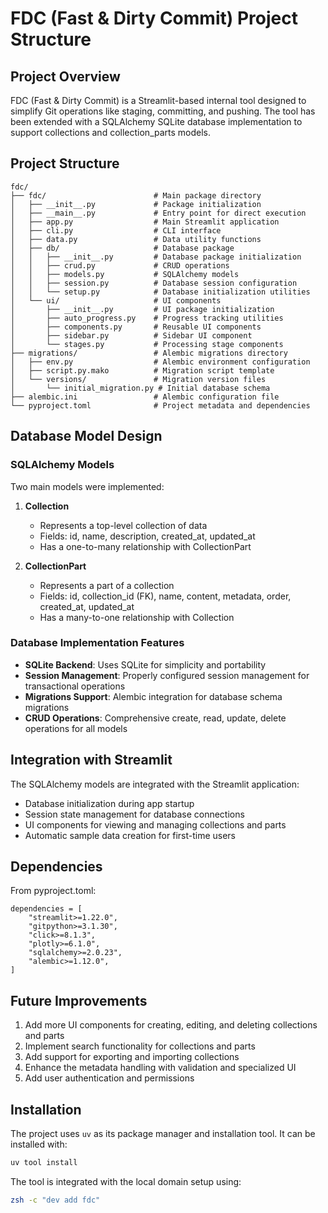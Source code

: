 # FDC (Fast & Dirty Commit) Project Structure

## Project Overview

FDC (Fast & Dirty Commit) is a Streamlit-based internal tool designed to simplify Git operations like staging, committing, and pushing. The tool has been extended with a SQLAlchemy SQLite database implementation to support collections and collection_parts models.

## Project Structure

```
fdc/
├── fdc/                        # Main package directory
│   ├── __init__.py             # Package initialization
│   ├── __main__.py             # Entry point for direct execution
│   ├── app.py                  # Main Streamlit application
│   ├── cli.py                  # CLI interface
│   ├── data.py                 # Data utility functions
│   ├── db/                     # Database package
│   │   ├── __init__.py         # Database package initialization
│   │   ├── crud.py             # CRUD operations
│   │   ├── models.py           # SQLAlchemy models
│   │   ├── session.py          # Database session configuration
│   │   └── setup.py            # Database initialization utilities
│   └── ui/                     # UI components
│       ├── __init__.py         # UI package initialization
│       ├── auto_progress.py    # Progress tracking utilities
│       ├── components.py       # Reusable UI components
│       ├── sidebar.py          # Sidebar UI component
│       └── stages.py           # Processing stage components
├── migrations/                 # Alembic migrations directory
│   ├── env.py                  # Alembic environment configuration
│   ├── script.py.mako          # Migration script template
│   └── versions/               # Migration version files
│       └── initial_migration.py # Initial database schema
├── alembic.ini                 # Alembic configuration file
└── pyproject.toml              # Project metadata and dependencies
```

## Database Model Design

### SQLAlchemy Models

Two main models were implemented:

1. **Collection**
   - Represents a top-level collection of data
   - Fields: id, name, description, created_at, updated_at
   - Has a one-to-many relationship with CollectionPart

2. **CollectionPart**
   - Represents a part of a collection
   - Fields: id, collection_id (FK), name, content, metadata, order, created_at, updated_at
   - Has a many-to-one relationship with Collection

### Database Implementation Features

- **SQLite Backend**: Uses SQLite for simplicity and portability
- **Session Management**: Properly configured session management for transactional operations
- **Migrations Support**: Alembic integration for database schema migrations
- **CRUD Operations**: Comprehensive create, read, update, delete operations for all models

## Integration with Streamlit

The SQLAlchemy models are integrated with the Streamlit application:

- Database initialization during app startup
- Session state management for database connections
- UI components for viewing and managing collections and parts
- Automatic sample data creation for first-time users

## Dependencies

From pyproject.toml:
```
dependencies = [
    "streamlit>=1.22.0",
    "gitpython>=3.1.30",
    "click>=8.1.3",
    "plotly>=6.1.0",
    "sqlalchemy>=2.0.23",
    "alembic>=1.12.0",
]
```

## Future Improvements

1. Add more UI components for creating, editing, and deleting collections and parts
2. Implement search functionality for collections and parts
3. Add support for exporting and importing collections
4. Enhance the metadata handling with validation and specialized UI
5. Add user authentication and permissions

## Installation

The project uses `uv` as its package manager and installation tool. It can be installed with:

```bash
uv tool install
```

The tool is integrated with the local domain setup using:

```bash
zsh -c "dev add fdc"
```
